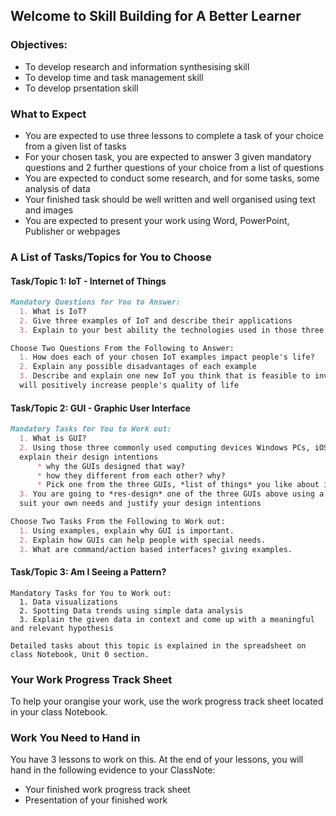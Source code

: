 ## Welcome to Skill Building for A Better Learner

### Objectives:
- To develop research and information synthesising skill
- To develop time and task management skill
- To develop prsentation skill

### What to Expect

- You are expected to use three lessons to complete a task of your choice from a given list of tasks
- For your chosen task, you are expected to answer 3 given mandatory questions and 2 further questions of your choice from a list of questions
- You are expected to conduct some research, and for some tasks, some analysis of data
- Your finished task should be well written and well organised using text and images 
- You are expected to present your work using Word, PowerPoint, Publisher or webpages

### A List of Tasks/Topics for You to Choose
#### Task/Topic 1: IoT - Internet of Things
```markdown
Mandatory Questions for You to Answer:
  1. What is IoT?
  2. Give three examples of IoT and describe their applications
  3. Explain to your best ability the technologies used in those three examples of IoT

Choose Two Questions From the Following to Answer:
  1. How does each of your chosen IoT examples impact people's life?
  2. Explain any possible disadvantages of each example
  3. Describe and explain one new IoT you think that is feasible to invent and 
  will positively increase people's quality of life
```
#### Task/Topic 2: GUI - Graphic User Interface

```markdown
Mandatory Tasks for You to Work out:
  1. What is GUI?
  2. Using those three commonly used computing devices Windows PCs, iOS devices, and Andriod devices, 
  explain their design intentions 
      * why the GUIs designed that way? 
      * how they different from each other? why?
      * Pick one from the three GUIs, *list of things* you like about it and you don't like about it
  3. You are going to *res-design* one of the three GUIs above using a graphics software to 
  suit your own needs and justify your design intentions

Choose Two Tasks From the Following to Work out:
  1. Using examples, explain why GUI is important.
  2. Explain how GUIs can help people with special needs.
  3. What are command/action based interfaces? giving examples.

``` 

#### Task/Topic 3: Am I Seeing a Pattern?

```
Mandatory Tasks for You to Work out:
  1. Data visualizations 
  2. Spotting Data trends using simple data analysis
  3. Explain the given data in context and come up with a meaningful and relevant hypothesis

Detailed tasks about this topic is explained in the spreadsheet on class Notebook, Unit 0 section.
```

### Your Work Progress Track Sheet
To help your orangise your work, use the work progress track sheet located in your class Notebook. 
<!-- 
[Right Click, then Save As to download this work template to guide your progress](https://github.com/digixc/Y9-SkillBuilding/blob/gh-pages/doc/SkillBuilding_ProgressTracker.docx)
-->

### Work You Need to Hand in
You have 3 lessons to work on this.  At the end of your lessons, you will hand in the following evidence to your ClassNote:
+ Your finished work progress track sheet
+ Presentation of your finished work 


